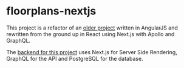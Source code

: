 # floorplans-nextjs

This project is a refactor of an [older project](https://github.com/jmay4826/server) written in AngularJS and rewritten from the ground up in React using Next.js with Apollo and GraphQL.

The [backend for this project](https://github.com/jmay4826/graphql-floorplans) uses Next.js for Server Side Rendering, GraphQL for the API and PostgreSQL for the database. 
